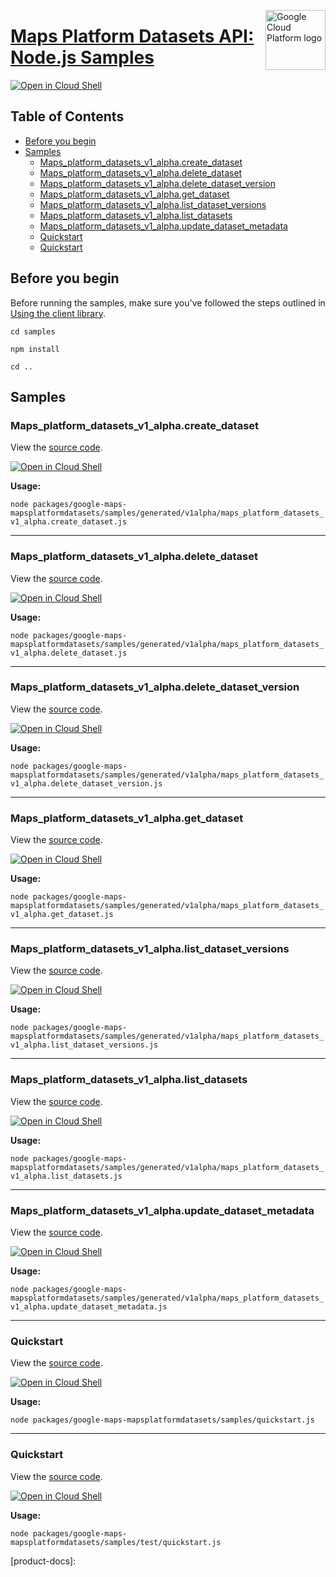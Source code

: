 [//]: # "This README.md file is auto-generated, all changes to this file will be lost."
[//]: # "To regenerate it, use `python -m synthtool`."
<img src="https://avatars2.githubusercontent.com/u/2810941?v=3&s=96" alt="Google Cloud Platform logo" title="Google Cloud Platform" align="right" height="96" width="96"/>

# [Maps Platform Datasets API: Node.js Samples](https://github.com/googleapis/google-cloud-node)

[![Open in Cloud Shell][shell_img]][shell_link]



## Table of Contents

* [Before you begin](#before-you-begin)
* [Samples](#samples)
  * [Maps_platform_datasets_v1_alpha.create_dataset](#maps_platform_datasets_v1_alpha.create_dataset)
  * [Maps_platform_datasets_v1_alpha.delete_dataset](#maps_platform_datasets_v1_alpha.delete_dataset)
  * [Maps_platform_datasets_v1_alpha.delete_dataset_version](#maps_platform_datasets_v1_alpha.delete_dataset_version)
  * [Maps_platform_datasets_v1_alpha.get_dataset](#maps_platform_datasets_v1_alpha.get_dataset)
  * [Maps_platform_datasets_v1_alpha.list_dataset_versions](#maps_platform_datasets_v1_alpha.list_dataset_versions)
  * [Maps_platform_datasets_v1_alpha.list_datasets](#maps_platform_datasets_v1_alpha.list_datasets)
  * [Maps_platform_datasets_v1_alpha.update_dataset_metadata](#maps_platform_datasets_v1_alpha.update_dataset_metadata)
  * [Quickstart](#quickstart)
  * [Quickstart](#quickstart)

## Before you begin

Before running the samples, make sure you've followed the steps outlined in
[Using the client library](https://github.com/googleapis/google-cloud-node#using-the-client-library).

`cd samples`

`npm install`

`cd ..`

## Samples



### Maps_platform_datasets_v1_alpha.create_dataset

View the [source code](https://github.com/googleapis/google-cloud-node/blob/main/packages/google-maps-mapsplatformdatasets/samples/generated/v1alpha/maps_platform_datasets_v1_alpha.create_dataset.js).

[![Open in Cloud Shell][shell_img]](https://console.cloud.google.com/cloudshell/open?git_repo=https://github.com/googleapis/google-cloud-node&page=editor&open_in_editor=packages/google-maps-mapsplatformdatasets/samples/generated/v1alpha/maps_platform_datasets_v1_alpha.create_dataset.js,samples/README.md)

__Usage:__


`node packages/google-maps-mapsplatformdatasets/samples/generated/v1alpha/maps_platform_datasets_v1_alpha.create_dataset.js`


-----




### Maps_platform_datasets_v1_alpha.delete_dataset

View the [source code](https://github.com/googleapis/google-cloud-node/blob/main/packages/google-maps-mapsplatformdatasets/samples/generated/v1alpha/maps_platform_datasets_v1_alpha.delete_dataset.js).

[![Open in Cloud Shell][shell_img]](https://console.cloud.google.com/cloudshell/open?git_repo=https://github.com/googleapis/google-cloud-node&page=editor&open_in_editor=packages/google-maps-mapsplatformdatasets/samples/generated/v1alpha/maps_platform_datasets_v1_alpha.delete_dataset.js,samples/README.md)

__Usage:__


`node packages/google-maps-mapsplatformdatasets/samples/generated/v1alpha/maps_platform_datasets_v1_alpha.delete_dataset.js`


-----




### Maps_platform_datasets_v1_alpha.delete_dataset_version

View the [source code](https://github.com/googleapis/google-cloud-node/blob/main/packages/google-maps-mapsplatformdatasets/samples/generated/v1alpha/maps_platform_datasets_v1_alpha.delete_dataset_version.js).

[![Open in Cloud Shell][shell_img]](https://console.cloud.google.com/cloudshell/open?git_repo=https://github.com/googleapis/google-cloud-node&page=editor&open_in_editor=packages/google-maps-mapsplatformdatasets/samples/generated/v1alpha/maps_platform_datasets_v1_alpha.delete_dataset_version.js,samples/README.md)

__Usage:__


`node packages/google-maps-mapsplatformdatasets/samples/generated/v1alpha/maps_platform_datasets_v1_alpha.delete_dataset_version.js`


-----




### Maps_platform_datasets_v1_alpha.get_dataset

View the [source code](https://github.com/googleapis/google-cloud-node/blob/main/packages/google-maps-mapsplatformdatasets/samples/generated/v1alpha/maps_platform_datasets_v1_alpha.get_dataset.js).

[![Open in Cloud Shell][shell_img]](https://console.cloud.google.com/cloudshell/open?git_repo=https://github.com/googleapis/google-cloud-node&page=editor&open_in_editor=packages/google-maps-mapsplatformdatasets/samples/generated/v1alpha/maps_platform_datasets_v1_alpha.get_dataset.js,samples/README.md)

__Usage:__


`node packages/google-maps-mapsplatformdatasets/samples/generated/v1alpha/maps_platform_datasets_v1_alpha.get_dataset.js`


-----




### Maps_platform_datasets_v1_alpha.list_dataset_versions

View the [source code](https://github.com/googleapis/google-cloud-node/blob/main/packages/google-maps-mapsplatformdatasets/samples/generated/v1alpha/maps_platform_datasets_v1_alpha.list_dataset_versions.js).

[![Open in Cloud Shell][shell_img]](https://console.cloud.google.com/cloudshell/open?git_repo=https://github.com/googleapis/google-cloud-node&page=editor&open_in_editor=packages/google-maps-mapsplatformdatasets/samples/generated/v1alpha/maps_platform_datasets_v1_alpha.list_dataset_versions.js,samples/README.md)

__Usage:__


`node packages/google-maps-mapsplatformdatasets/samples/generated/v1alpha/maps_platform_datasets_v1_alpha.list_dataset_versions.js`


-----




### Maps_platform_datasets_v1_alpha.list_datasets

View the [source code](https://github.com/googleapis/google-cloud-node/blob/main/packages/google-maps-mapsplatformdatasets/samples/generated/v1alpha/maps_platform_datasets_v1_alpha.list_datasets.js).

[![Open in Cloud Shell][shell_img]](https://console.cloud.google.com/cloudshell/open?git_repo=https://github.com/googleapis/google-cloud-node&page=editor&open_in_editor=packages/google-maps-mapsplatformdatasets/samples/generated/v1alpha/maps_platform_datasets_v1_alpha.list_datasets.js,samples/README.md)

__Usage:__


`node packages/google-maps-mapsplatformdatasets/samples/generated/v1alpha/maps_platform_datasets_v1_alpha.list_datasets.js`


-----




### Maps_platform_datasets_v1_alpha.update_dataset_metadata

View the [source code](https://github.com/googleapis/google-cloud-node/blob/main/packages/google-maps-mapsplatformdatasets/samples/generated/v1alpha/maps_platform_datasets_v1_alpha.update_dataset_metadata.js).

[![Open in Cloud Shell][shell_img]](https://console.cloud.google.com/cloudshell/open?git_repo=https://github.com/googleapis/google-cloud-node&page=editor&open_in_editor=packages/google-maps-mapsplatformdatasets/samples/generated/v1alpha/maps_platform_datasets_v1_alpha.update_dataset_metadata.js,samples/README.md)

__Usage:__


`node packages/google-maps-mapsplatformdatasets/samples/generated/v1alpha/maps_platform_datasets_v1_alpha.update_dataset_metadata.js`


-----




### Quickstart

View the [source code](https://github.com/googleapis/google-cloud-node/blob/main/packages/google-maps-mapsplatformdatasets/samples/quickstart.js).

[![Open in Cloud Shell][shell_img]](https://console.cloud.google.com/cloudshell/open?git_repo=https://github.com/googleapis/google-cloud-node&page=editor&open_in_editor=packages/google-maps-mapsplatformdatasets/samples/quickstart.js,samples/README.md)

__Usage:__


`node packages/google-maps-mapsplatformdatasets/samples/quickstart.js`


-----




### Quickstart

View the [source code](https://github.com/googleapis/google-cloud-node/blob/main/packages/google-maps-mapsplatformdatasets/samples/test/quickstart.js).

[![Open in Cloud Shell][shell_img]](https://console.cloud.google.com/cloudshell/open?git_repo=https://github.com/googleapis/google-cloud-node&page=editor&open_in_editor=packages/google-maps-mapsplatformdatasets/samples/test/quickstart.js,samples/README.md)

__Usage:__


`node packages/google-maps-mapsplatformdatasets/samples/test/quickstart.js`






[shell_img]: https://gstatic.com/cloudssh/images/open-btn.png
[shell_link]: https://console.cloud.google.com/cloudshell/open?git_repo=https://github.com/googleapis/google-cloud-node&page=editor&open_in_editor=samples/README.md
[product-docs]: 
